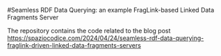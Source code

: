 #Seamless RDF Data Querying: an example FragLink-based Linked Data Fragments Server

The repository contains the code related to the blog post https://spaziocodice.com/2024/04/24/seamless-rdf-data-querying-fraglink-driven-linked-data-fragments-servers 
